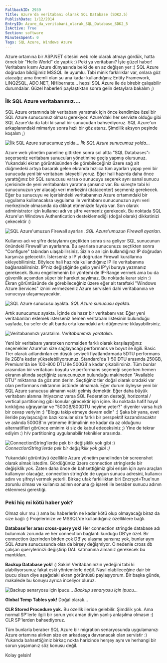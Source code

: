 ```yaml
---
FallbackID: 2939
Title: Azure'da veritabanı olarak SQL Database (SDK2.5)
PublishDate: 1/12/2014
EntryID: Azure_da_veritabani_olarak_SQL_Database_SDK2_5
IsActive: True
Section: software
MinutesSpent: 0
Tags: SQL Azure, Windows Azure
---
```

Azure ortamına bir ASP.NET sitesini web role olarak atmayı gördük, hattaörnek bir "Hello World" de yaptık :) Peki ya veritabanı? İşte güzelhaber! Veritabanı kısmı Azure dünyasında belki de en az değişen yer :)SQL Azure doğrudan bildiğimiz MSSQL ile uyumlu. Tabi minik farklılıklarvar, onlara göz atacağız ama önemli olan şu ana kadar kullandığınızEntity Framework, LINQ2SQL, ADO.NET, NHibernate... hepsi SQL Azure ilede birebir çalışabilir durumdalar. Güzel haberleri paylaştıktan sonragelin detaylara bakalım ;)### İlk SQL Azure veritabanımız....SQL Azure ortamında bir veritabanı yaratmak için önce kendimize özel birSQL Azure sunucumuz olması gerekiyor. Azure'daki her serviste olduğugibi SQL Azure'da da tabi ki sanal bir sunucudan bahsediyoruz. SQLAzure'un arkaplanındaki mimariye sonra hızlı bir göz atarız. Şimdilikaksyon peşinde koşalım ;)![İlk SQL Azure sunucumuzyolda...](http://blob.daron.yondem.com/assets/2939/sql_new.png)*İlk SQL Azure sunucumuz yolda...*Azure web yönetim paneline gittikten sonra sol altta "SQL Databases"ıseçerseniz veritabanı sunucuları yönetimine geçiş yapmış olursunuz.Yukarıdaki ekran görüntüsünden de görebileceğiniz üzere sağ alt düğmedeki artıya basarak gelen ekranda hızlıca tüm ayarları yapıp yeni bir sunucuda yeni bir veritabanı isteyebiliyoruz. Eğer hali hazırda daha önce yarattığınız bir SQL sunucusu varsa o sunucuyu seçerek aynı sanal sunucu içerisinde de yeni veritabanları yaratma şansınız var. Bu süreçte tabi ki sunucunuzun yer alacağı veri merkezini (datacenter) seçmeniz gerekecek. Eğer bu sunucuyu ve içerisindeki veritabanınızı Azure ortamındaki bir uygulama kullanacaksa uygulama ile veritabanı sunucunuzun aynı veri merkezinde olmasında da dikkat etmenizde fayda var. Son olarakadministrator için kullanıcı adı ve şifre vermeniz gerekecek. Bunoktada SQL Azure'un Windows Authentication desteklemediği (doğalolarak) dikkatinizi çekecektir :)![SQL Azure'umuzun Firewallayarları.](http://blob.daron.yondem.com/assets/2939/sql_new2.png)*SQL Azure'umuzun Firewall ayarları.*Kullanıcı adı ve şifre detaylarını geçtikten sonra sıra geliyor SQLsunucunun önündeki Firewall'un ayarlarına. Bu ayarlara sunucunuzu seçtikten sonra "Configure" tabından ulaşabilirsiniz. Sizin o an için kullandığınız IP doğrudan karşınıza gelecektir. İsterseniz o IP'yi doğrudan Firewall kurallarına ekleyebilirsiniz. Böylece hali hazırda kullandığınız IP ile veritabanına bağlanabilirsiniz. IP'niz değiştiğinde gelip yeni IP'yi buraya yazmanız gerekecek. Bunu engellemenin bir yöntemi de IP-Range vermek ama bu da güvenlik açısından süper bir hareket sayılmaz. Bu noktada karar sizin :) Ekran görüntüsünde de görebileceğiniz üzere eğer alt taraftaki "Windows Azure Services" iznini vermezseniz Azure servisleri dahi veritabanına ve sunucuya ulaşamayacaktır.![SQL Azure sunucusuayakta.](http://blob.daron.yondem.com/assets/2939/sql_new3.png)*SQL Azure sunucusu ayakta.*Artık sunucumuz ayakta. İçinde de hazır bir veritabanı var. Eğer yeni veritabanları eklemek isterseniz hemen veritabanı listesinin bulunduğu sayfada, bu sefer de alt barda orta kısımdaki artı düğmesine tıklayabilirsiniz.![Veritabanımızıyaratalım.](http://blob.daron.yondem.com/assets/2939/sql_new4.png)*Veritabanımızı yaratalım.*Yeni bir veritabanı yaratırken normalden farklı olarak karşılaştığınız seçenekler Azure'un size sağlayacağı performans ve boyut ile ilgili. Basic Tier olarak adlandırılan en düşük seviyeli fiyatlandırmada 5DTU performans ile 2GB'a kadar yükselebiliyorsunuz. Standard'da 1-50 DTU arasında 250GB, Premium'da ise 100-800 DTU ile 500GB'a kadar çıkabilirsiniz. Tüm bunlar arasından bir veritabanı boyutu ve performans seçeneği seçerken hemen ekranın altında seçtiğiniz sunucunuzun bulunduğu makineden "Available DTU" miktarına da göz atın derim. Seçtiğiniz tier doğal olarak oradaki var olan performans miktarının üstünde olmamalı. Eğer durum öyleyse yeni bir SQL Azure sunucusu almanın vakti gelmiş demektir. Eğer daha büyük veritabanı alanına ihtiyacınızvarsa SQL Federation desteği, horizontal / vertical partitioning gibikonular girecektir işin içine. Bu noktada hafif hayal kırıklığınauğrayanlar ve "500GB/800DTU neyime yeter?" diyenler varsa hızlı bir cevapveriyim :) "Blogu takip etmeye devam edin" :) Şaka bir yana, evetileride paylaşacağım bazı konular size farklı bir perspektifkazandıracaktır ve aslında 500GB'ın yetmeme ihtimalinin ne kadar da azolduğunu alternatifleri görünce eminim ki siz de kabul edeceksiniz ;)Yine de tekrar ediyim :) h/v partitioning uygulanabilir tekniklerarasında.![ConnectionString'lerde pek bir değişiklik yok gibi:)](http://blob.daron.yondem.com/assets/2939/sql_new5.png)*ConnectionString'lerde pek bir değişiklik yok gibi :)*Yukarıdaki görüntüyü özellikle Azure yönetim panelinden bir screenshotolarak almak istedim. Gördüğünüz üzere connection stringlerde birdeğişiklik yok. Zaten daha önce de bahsettiğimiz gibi erişim için aynıaraçları kullanıyor olacağız, connection string'de de uygun sunucuadresini, kullanıcı adını ve şifreyi vermek yeterli. Birkaç ufakfarklılıktan biri Encrypt=True'nun zorunlu olması ve kullanıcı adınınsonuna @ işareti ile beraber sunucu adının eklenmesi gerektiği.### Peki hiç mi kötü haber yok?Olmaz olur mu :) ama bu haberlerin ne kadar kötü olup olmayacağı birazda size bağlı :) Projelerinize ve MSSQL'de kullandığınız özelliklerebağlı.**Database'ler arası cross-query yok!** Her connection stringde databaseadı bulunmak zorunda ve her connection bağlantı kurduğu DB'ye özel. Birconnection üzerinden birden çok DB'ye ulaşma şansınız yok, bunlar aynıSQL Azure sunucusunda olsa da birşey değişmiyor. O nedenle cross dbçalışan querylerinizi değiştirip DAL katmanına almanız gerekecek bumantıkları.**Backup Database yok!** :) Sakin! Veritabanınızın yedeğini tabi kialabiliyorsunuz fakat eski yöntemlerle değil. Nasıl olabileceğine dairbir ipucu olsun diye aşağıdaki ekran görüntüsü paylaşıyorum. Bir başkagünde, makalede bu konuyu ayrıca inceliyor oluruz.![Backup senaryosu içinipucu...](http://blob.daron.yondem.com/assets/2939/sql_new6.png)*Backup senaryosu için ipucu...***Global Temp Tables yok!** Doğal olarak...**CLR Stored Procedure yok.** Bu özellik ileride gelebilir. Şimdilikyok. Ama normal SP'lerle ilgili bir sorun yok aman diyim yanlışanlaşılma olmasın :) CLR SP'lerden bahsediyoruz.Tüm bunlarla beraber SQL Azure bir migration senaryosunda uygulamanızıAzure ortamına alırken size en arkadaşça davranacak olan servistir :)Yukarıda bahsettiğimiz birkaç nokta haricinde herşey aynı ve herhangibir sorun yaşamanız söz konusu değil.Kolay gelsin!
